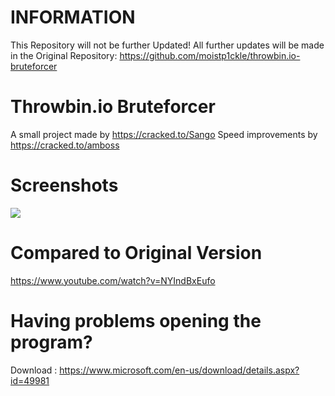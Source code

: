 # INFORMATION
This Repository will not be further Updated!
All further updates will be made in the Original Repository:
https://github.com/moistp1ckle/throwbin.io-bruteforcer

# Throwbin.io Bruteforcer
A small project made by https://cracked.to/Sango
Speed improvements by https://cracked.to/amboss

# Screenshots
<img src="https://image.prntscr.com/image/SvsfcNANQOiqJbtBcqilng.png">

# Compared to Original Version
https://www.youtube.com/watch?v=NYIndBxEufo

# Having problems opening the program?
Download :
https://www.microsoft.com/en-us/download/details.aspx?id=49981
